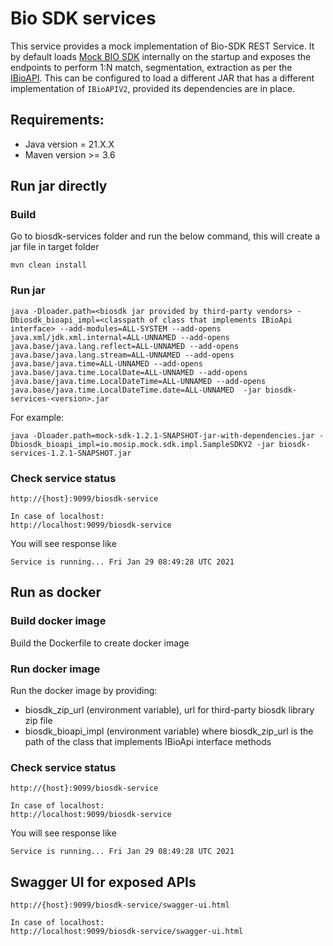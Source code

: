 # Bio SDK services

This service provides a mock implementation of Bio-SDK REST Service. It by default loads [Mock BIO SDK](https://github.com/mosip/mosip-mock-services/tree/master/mock-sdk) internally on the startup and exposes the endpoints to perform 1:N match, segmentation, extraction as per the [IBioAPI](https://github.com/mosip/commons/blob/master/kernel/kernel-biometrics-api/src/main/java/io/mosip/kernel/biometrics/spi/IBioApiV2.java). This can be configured to load a different JAR that has a different implementation of `IBioAPIV2`, provided its dependencies are in place.

## Requirements:
* Java version = 21.X.X
* Maven version >= 3.6

## Run jar directly

### Build

Go to biosdk-services folder and run the below command, this will create a jar file in target folder
```text
mvn clean install
```

### Run jar

```text
java -Dloader.path=<biosdk jar provided by third-party vendors> -Dbiosdk_bioapi_impl=<classpath of class that implements IBioApi interface> --add-modules=ALL-SYSTEM --add-opens java.xml/jdk.xml.internal=ALL-UNNAMED --add-opens java.base/java.lang.reflect=ALL-UNNAMED --add-opens java.base/java.lang.stream=ALL-UNNAMED --add-opens java.base/java.time=ALL-UNNAMED --add-opens java.base/java.time.LocalDate=ALL-UNNAMED --add-opens java.base/java.time.LocalDateTime=ALL-UNNAMED --add-opens java.base/java.time.LocalDateTime.date=ALL-UNNAMED  -jar biosdk-services-<version>.jar
```

For example:
```text
java -Dloader.path=mock-sdk-1.2.1-SNAPSHOT-jar-with-dependencies.jar -Dbiosdk_bioapi_impl=io.mosip.mock.sdk.impl.SampleSDKV2 -jar biosdk-services-1.2.1-SNAPSHOT.jar
```

### Check service status
```text
http://{host}:9099/biosdk-service

In case of localhost:
http://localhost:9099/biosdk-service
```
You will see response like 
```text
Service is running... Fri Jan 29 08:49:28 UTC 2021

```

## Run as docker

### Build docker image

Build the Dockerfile to create docker image

### Run docker image

Run the docker image by providing:
* biosdk_zip_url (environment variable), url for third-party biosdk library zip file 
* biosdk_bioapi_impl (environment variable) where biosdk_zip_url is the path of the class that implements IBioApi interface methods


### Check service status
```text
http://{host}:9099/biosdk-service

In case of localhost:
http://localhost:9099/biosdk-service
```
You will see response like 
```text
Service is running... Fri Jan 29 08:49:28 UTC 2021

```

## Swagger UI for exposed APIs
```text
http://{host}:9099/biosdk-service/swagger-ui.html

In case of localhost:
http://localhost:9099/biosdk-service/swagger-ui.html
